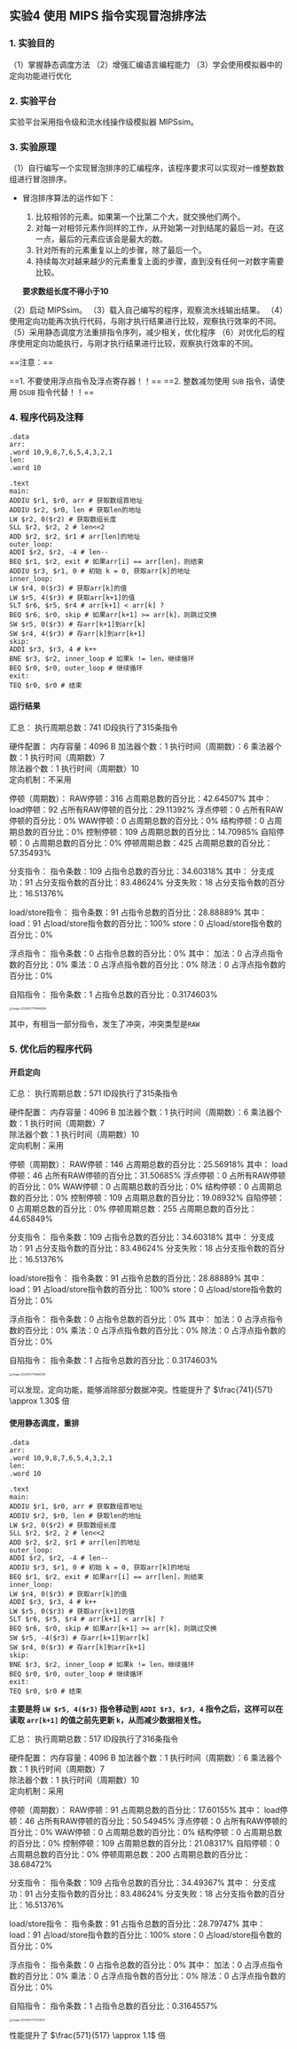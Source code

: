 ## 实验4 使用 MIPS 指令实现冒泡排序法

### 1. 实验目的

（1）掌握静态调度方法
（2）增强汇编语言编程能力
（3）学会使用模拟器中的定向功能进行优化

### 2. 实验平台

实验平台采用指令级和流水线操作级模拟器 MIPSsim。

### 3. 实验原理

（1）自行编写一个实现冒泡排序的汇编程序，该程序要求可以实现对一维整数数组进行冒泡排序。

* 冒泡排序算法的运作如下：

  1. 比较相邻的元素。如果第一个比第二个大，就交换他们两个。
  2. 对每一对相邻元素作同样的工作，从开始第一对到结尾的最后一对。在这一点，最后的元素应该会是最大的数。
  3. 针对所有的元素重复以上的步骤，除了最后一个。
  4. 持续每次对越来越少的元素重复上面的步骤，直到没有任何一对数字需要比较。  

  **要求数组长度不得小于10** 

（2）启动 MIPSsim。
（3）载入自己编写的程序，观察流水线输出结果。
（4）使用定向功能再次执行代码，与刚才执行结果进行比较，观察执行效率的不同。
（5）采用静态调度方法重排指令序列，减少相关，优化程序
（6）对优化后的程序使用定向功能执行，与刚才执行结果进行比较，观察执行效率的不同。

==注意：==

==1. 不要使用浮点指令及浮点寄存器！！==
==2. 整数减勿使用 `SUB` 指令，请使用 `DSUB` 指令代替！！==

### 4. 程序代码及注释

```assembly
.data
arr:
.word 10,9,8,7,6,5,4,3,2,1
len:
.word 10

.text
main:
ADDIU $r1, $r0, arr # 获取数组首地址
ADDIU $r2, $r0, len # 获取len的地址
LW $r2, 0($r2) # 获取数组长度
SLL $r2, $r2, 2 # len<<2
ADD $r2, $r2, $r1 # arr[len]的地址
outer_loop:
ADDI $r2, $r2, -4 # len--
BEQ $r1, $r2, exit # 如果arr[i] == arr[len]，则结束
ADDIU $r3, $r1, 0 # 初始 k = 0, 获取arr[k]的地址
inner_loop:
LW $r4, 0($r3) # 获取arr[k]的值
LW $r5, 4($r3) # 获取arr[k+1]的值
SLT $r6, $r5, $r4 # arr[k+1] < arr[k] ?
BEQ $r6, $r0, skip # 如果arr[k+1] >= arr[k]，则跳过交换
SW $r5, 0($r3) # 存arr[k+1]到arr[k]
SW $r4, 4($r3) # 存arr[k]到arr[k+1]
skip:
ADDI $r3, $r3, 4 # k++
BNE $r3, $r2, inner_loop # 如果k != len，继续循环
BEQ $r0, $r0, outer_loop # 继续循环
exit:
TEQ $r0, $r0 # 结束
```

#### 运行结果

  汇总：
    执行周期总数：741
    ID段执行了315条指令

  硬件配置：
    内存容量：4096 B
    加法器个数：1		执行时间（周期数）：6
    乘法器个数：1		执行时间（周期数）7		
    除法器个数：1		执行时间（周期数）10		
    定向机制：不采用

  停顿（周期数）：
    RAW停顿：316		占周期总数的百分比：42.64507%
    其中：
      load停顿：92		占所有RAW停顿的百分比：29.11392%
      浮点停顿：0		占所有RAW停顿的百分比：0%
    WAW停顿：0		占周期总数的百分比：0%
    结构停顿：0		占周期总数的百分比：0%
    控制停顿：109		占周期总数的百分比：14.70985%
    自陷停顿：0		占周期总数的百分比：0%
    停顿周期总数：425	占周期总数的百分比：57.35493%

  分支指令：
    指令条数：109		占指令总数的百分比：34.60318%
    其中：
      分支成功：91		占分支指令数的百分比：83.48624%
      分支失败：18		占分支指令数的百分比：16.51376%

  load/store指令：
    指令条数：91		占指令总数的百分比：28.88889%
    其中：
      load：91		占load/store指令数的百分比：100%
      store：0		占load/store指令数的百分比：0%

  浮点指令：
    指令条数：0		占指令总数的百分比：0%
    其中：
      加法：0		占浮点指令数的百分比：0%
      乘法：0		占浮点指令数的百分比：0%
      除法：0		占浮点指令数的百分比：0%

  自陷指令：
    指令条数：1		占指令总数的百分比：0.3174603%



<img src="https://yangchen-1318434888.cos.ap-beijing.myqcloud.com/images/202405171749848.png" alt="image-20240517174946804" style="zoom:33%;" />



其中，有相当一部分指令，发生了冲突，冲突类型是`RAW`

### 5. 优化后的程序代码

#### 开启定向

  汇总：
    执行周期总数：571
    ID段执行了315条指令

  硬件配置：
    内存容量：4096 B
    加法器个数：1		执行时间（周期数）：6
    乘法器个数：1		执行时间（周期数）7		
    除法器个数：1		执行时间（周期数）10		
    定向机制：采用

  停顿（周期数）：
    RAW停顿：146		占周期总数的百分比：25.56918%
    其中：
      load停顿：46		占所有RAW停顿的百分比：31.50685%
      浮点停顿：0		占所有RAW停顿的百分比：0%
    WAW停顿：0		占周期总数的百分比：0%
    结构停顿：0		占周期总数的百分比：0%
    控制停顿：109		占周期总数的百分比：19.08932%
    自陷停顿：0		占周期总数的百分比：0%
    停顿周期总数：255	占周期总数的百分比：44.65849%

  分支指令：
    指令条数：109		占指令总数的百分比：34.60318%
    其中：
      分支成功：91		占分支指令数的百分比：83.48624%
      分支失败：18		占分支指令数的百分比：16.51376%

  load/store指令：
    指令条数：91		占指令总数的百分比：28.88889%
    其中：
      load：91		占load/store指令数的百分比：100%
      store：0		占load/store指令数的百分比：0%

  浮点指令：
    指令条数：0		占指令总数的百分比：0%
    其中：
      加法：0		占浮点指令数的百分比：0%
      乘法：0		占浮点指令数的百分比：0%
      除法：0		占浮点指令数的百分比：0%

  自陷指令：
    指令条数：1		占指令总数的百分比：0.3174603%



<img src="https://yangchen-1318434888.cos.ap-beijing.myqcloud.com/images/202405171748055.png" alt="image-20240517174845001" style="zoom: 33%;" />



可以发现，定向功能，能够消除部分数据冲突。性能提升了 $\frac{741}{571} \approx 1.30$ 倍

#### 使用静态调度，重排

```assembly
.data
arr:
.word 10,9,8,7,6,5,4,3,2,1
len:
.word 10

.text
main:
ADDIU $r1, $r0, arr # 获取数组首地址
ADDIU $r2, $r0, len # 获取len的地址
LW $r2, 0($r2) # 获取数组长度
SLL $r2, $r2, 2 # len<<2
ADD $r2, $r2, $r1 # arr[len]的地址
outer_loop:
ADDI $r2, $r2, -4 # len--
ADDIU $r3, $r1, 0 # 初始 k = 0, 获取arr[k]的地址
BEQ $r1, $r2, exit # 如果arr[i] == arr[len]，则结束
inner_loop:
LW $r4, 0($r3) # 获取arr[k]的值
ADDI $r3, $r3, 4 # k++
LW $r5, 0($r3) # 获取arr[k+1]的值
SLT $r6, $r5, $r4 # arr[k+1] < arr[k] ?
BEQ $r6, $r0, skip # 如果arr[k+1] >= arr[k]，则跳过交换
SW $r5, -4($r3) # 存arr[k+1]到arr[k]
SW $r4, 0($r3) # 存arr[k]到arr[k+1]
skip:
BNE $r3, $r2, inner_loop # 如果k != len，继续循环
BEQ $r0, $r0, outer_loop # 继续循环
exit:
TEQ $r0, $r0 # 结束
```

**主要是将 `LW $r5, 4($r3)` 指令移动到 `ADDI $r3, $r3, 4` 指令之后，这样可以在读取 `arr[k+1]` 的值之前先更新 `k`，从而减少数据相关性。**

  汇总：
    执行周期总数：517
    ID段执行了316条指令

  硬件配置：
    内存容量：4096 B
    加法器个数：1		执行时间（周期数）：6
    乘法器个数：1		执行时间（周期数）7		
    除法器个数：1		执行时间（周期数）10		
    定向机制：采用

  停顿（周期数）：
    RAW停顿：91		占周期总数的百分比：17.60155%
    其中：
      load停顿：46		占所有RAW停顿的百分比：50.54945%
      浮点停顿：0		占所有RAW停顿的百分比：0%
    WAW停顿：0		占周期总数的百分比：0%
    结构停顿：0		占周期总数的百分比：0%
    控制停顿：109		占周期总数的百分比：21.08317%
    自陷停顿：0		占周期总数的百分比：0%
    停顿周期总数：200	占周期总数的百分比：38.68472%

  分支指令：
    指令条数：109		占指令总数的百分比：34.49367%
    其中：
      分支成功：91		占分支指令数的百分比：83.48624%
      分支失败：18		占分支指令数的百分比：16.51376%

  load/store指令：
    指令条数：91		占指令总数的百分比：28.79747%
    其中：
      load：91		占load/store指令数的百分比：100%
      store：0		占load/store指令数的百分比：0%

  浮点指令：
    指令条数：0		占指令总数的百分比：0%
    其中：
      加法：0		占浮点指令数的百分比：0%
      乘法：0		占浮点指令数的百分比：0%
      除法：0		占浮点指令数的百分比：0%

  自陷指令：
    指令条数：1		占指令总数的百分比：0.3164557%



<img src="https://yangchen-1318434888.cos.ap-beijing.myqcloud.com/images/202405171751595.png" alt="image-20240517175129537" style="zoom: 33%;" />



性能提升了 $\frac{571}{517} \approx 1.1$ 倍

